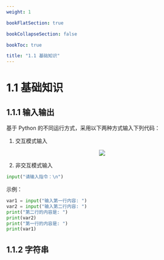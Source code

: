 ```yaml
---
weight: 1

bookFlatSection: true

bookCollapseSection: false

bookToc: true

title: "1.1 基础知识"
---
```


# 1.1 基础知识

## 1.1.1 输入输出

基于 Python 的不同运行方式，采用以下两种方式输入下列代码：

1. 交互模式输入

<div align="center"><img src="https://cdn.xiaobinqt.cn/xiaobinqt.io/20230729/224392eaa7024dc2909aed57b2cc1fca.png" width=  /></div>

2. 非交互模式输入

```python
input("请输入指令：\n")
```

示例：

```python
var1 = input("输入第一行内容: ")
var2 = input("输入第二行内容: ")
print("第二行的内容是: ")
print(var2)
print("第一行的内容是: ")
print(var1)
```

## 1.1.2 字符串





